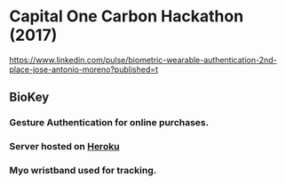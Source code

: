 # Capital One Carbon Hackathon (2017)

https://www.linkedin.com/pulse/biometric-wearable-authentication-2nd-place-jose-antonio-moreno?published=t

## BioKey
### Gesture Authentication for online purchases.
### Server hosted on [Heroku](http://warm-spire-75113.herokuapp.com/)
### Myo wristband used for tracking.

